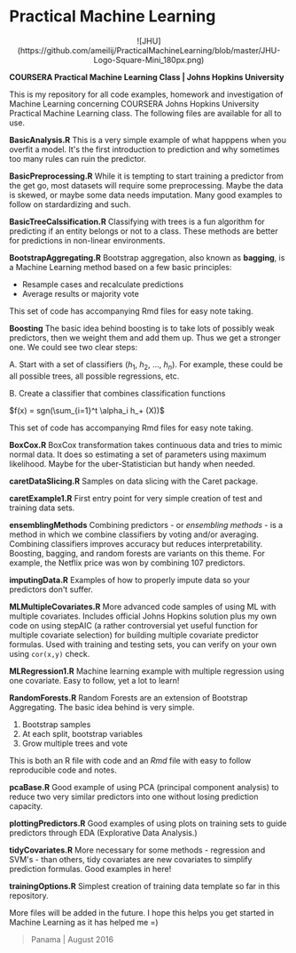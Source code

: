 # Practical Machine Learning
<center>![JHU](https://github.com/ameilij/PracticalMachineLearning/blob/master/JHU-Logo-Square-Mini_180px.png)</center>

__COURSERA Practical Machine Learning Class | Johns Hopkins University__

This is my repository for all code examples, homework and investigation of Machine Learning concerning COURSERA Johns Hopkins University Practical Machine Learning class. The following files are available for all to use.

__BasicAnalysis.R__
This is a very simple example of what happpens when you overfit a model. It's the first introduction to prediction and why sometimes too many rules can ruin the predictor.

__BasicPreprocessing.R__
While it is tempting to start training a predictor from the get go, most datasets will require some preprocessing. Maybe the data is skewed, or maybe some data needs imputation. Many good examples to follow on stardardizing and such.

__BasicTreeCalssification.R__
Classifying with trees is a fun algorithm for predicting if an entity belongs or not to a class. These methods are better for predictions in non-linear environments.

__BootstrapAggregating.R__
Bootstrap aggregation, also known as __bagging__, is a Machine Learning method based on a few basic principles:

* Resample cases and recalculate predictions
* Average results or majority vote

This set of code has accompanying Rmd files for easy note taking.

__Boosting__
The basic idea behind boosting is to take lots of possibly weak predictors, then we weight them and add them up. Thus we get a stronger one. We could see two clear steps:

A. Start with a set of classifiers ($h_1$, $h_2$, ..., $h_n$). For example, these could be all possible trees, all possible regressions, etc.

B. Create a classifier that combines classification functions

$f(x) = sgn(\sum_{i=1}^t \alpha_i h_+ (X))$

This set of code has accompanying Rmd files for easy note taking.

__BoxCox.R__
BoxCox transformation takes continuous data and tries to mimic normal data. It does so estimating a set of parameters using maximum likelihood. Maybe for the uber-Statistician but handy when needed.

__caretDataSlicing.R__
Samples on data slicing with the Caret package.

__caretExample1.R__
First entry point for very simple creation of test and training data sets.

__ensemblingMethods__
Combining predictors - or *ensembling methods* - is a method in which we combine classifiers by voting and/or averaging. Combining classifiers improves accuracy but reduces interpretability. Boosting, bagging, and random forests are variants on this theme. For example, the Netflix price was won by combining 107 predictors.

__imputingData.R__
Examples of how to properly impute data so your predictors don't suffer.

__MLMultipleCovariates.R__
More advanced code samples of using ML with multiple covariates. Includes official Johns Hopkins solution plus my own code on using stepAIC (a rather controversial yet useful function for multiple covariate selection) for building multiple covariate predictor formulas. Used with training and testing sets, you can verify on your own using <code js>cor(x,y)</code> check.

__MLRegression1.R__
Machine learning example with multiple regression using one covariate. Easy to follow, yet a lot to learn!

__RandomForests.R__
Random Forests are an extension of Bootstrap Aggregating. The basic idea behind is very simple.

1. Bootstrap samples
2. At each split, bootstrap variables
3. Grow multiple trees and vote

This is both an R file with code and an _Rmd_ file with easy to follow reproducible code and notes.

__pcaBase.R__
Good example of using PCA (principal component analysis) to reduce two very similar predictors into one without losing prediction capacity.

__plottingPredictors.R__
Good examples of using plots on training sets to guide predictors through EDA (Explorative Data Analysis.)

__tidyCovariates.R__
More necessary for some methods - regression and SVM's - than others, tidy covariates are new covariates to simplify prediction formulas. Good examples in here!

__trainingOptions.R__
Simplest creation of training data template so far in this repository.

More files will be added in the future. I hope this helps you get started in Machine Learning as it has helped me =)

> Panama | August 2016
